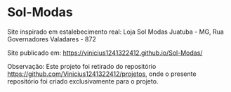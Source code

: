 # Sol-Modas
Site inspirado em estalebecimento real:
  Loja Sol Modas Juatuba - MG, Rua Governadores Valadares - 872

Site publicado em: https://vinicius1241322412.github.io/Sol-Modas/

Observação: Este projeto foi retirado do repositório https://github.com/Vinicius1241322412/projetos, onde o presente repositório foi criado exclusivamente para o projeto.
